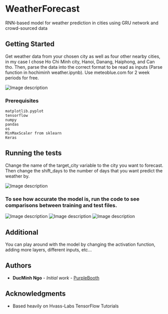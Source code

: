 # WeatherForecast

RNN-based model for weather prediction in cities using GRU network and crowd-sourced data

## Getting Started

Get weather data from your chosen city as well as four other nearby cities, in my case I chose Ho Chi Minh city, Hanoi, Danang, Haiphong, and Can tho. Then, parse the data into the correct format to be read as inputs (Parse function in hochiminh weather.ipynb). Use meteoblue.com for 2 week periods for free.

![Image description](Format)

### Prerequisites

```
matplotlib.pyplot
tensorflow
numpy
pandas
os
MinMaxScaler from sklearn
Keras
```

## Running the tests

Change the name of the target_city variable to the city you want to forecast. Then change the shift_days to the number of days that you want predict the weather by.

![Image description](Target)

### To see how accurate the model is, run the code to see comparisons between training and test files.

![Image description](graph1)
![Image description](graph2)
![Image description](graph3)

## Additional

You can play around with the model by changing the activation function, adding more layers, different inputs, etc...

## Authors

* **DucMinh Ngo** - *Initial work* - [PurpleBooth](https://github.com/dmngo1999)


## Acknowledgments

* Based heavily on Hvass-Labs TensorFlow Tutorials

